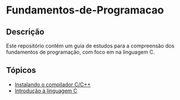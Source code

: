 # Fundamentos-de-Programacao

## Descrição

Este repositório contém um guia de estudos para a compreensão dos fundamentos de programação, com foco em na linguagem C.

## Tópicos

- [Instalando o compilador C/C++](https://github.com/ComGuide/Fundamentos-de-Programacao/tree/main/00_instalando)
- [Introdução à linguagem C](https://github.com/ComGuide/Fundamentos-de-Programacao/tree/main/01_introducao)